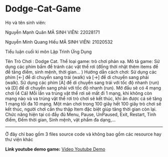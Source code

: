 # Dodge-Cat-Game
Họ và tên sinh viên:

Nguyễn Mạnh Quân          MÃ SINH VIÊN: 22028171 

Nguyễn Minh Quang Hiếu    MÃ SINH VIÊN: 21020532

Tiểu luận cuối kì môn Lập Trình Ứng Dụng

Tên Trò Chơi : Dodge Cat. Thể loại game: trò chơi phản xạ. Mô tả game: Sử dụng các phím bấm để tránh các vật thể rơi (đồng thời nhặt thêm items để để tăng điểm, sinh mệnh, thời gian... ) Hướng dẫn cách chơi: Sử dụng các phím [<-] để di chuyển sang trái (walk) và [->] để di chuyển sang phải (walk). Sử dụng các phím [A] để di chuyển sang trái với tốc độ nhanh (run) và [D] để di chuyển sang phải với tốc độ nhanh (run). Mở đầu sẽ có 4 mạng chơi (4 Cá) Mỗi lần va trúng vật thể rơi sẽ mất đi 1 mạng, khi không còn mạng nào và va trúng vật thể rơi trò chơi sẽ kết thúc, khi ăn được cá sẽ tăng 1 mạng tối đa 10 mạng. Một màn chơi trong 100 giây hết 100 giây trò chơi sẽ kết thúc, người chơi cần thu thập Item đặc biệt giúp tăng thời gian còn lại. Chức năng hiện tại có đầy đủ Menu, Pause, UnPaused, Exit, Restart, Tính điểm, Đếm thời gian, Sinh mệnh, vật phẩm đa dạng,...



-------------------------------------------------------------------------------------
Ở đây chỉ bao gồm 3 files source code và không bao gồm các resource hay thư viện khác

**Link youtube demo game:** [Video Youtube Demo](https://www.youtube.com/watch?v=b3atD9qlsEk)
